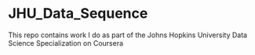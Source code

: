 # JHU_Data_Sequence
This repo contains work I do as part of the Johns Hopkins University Data Science Specialization on Coursera
